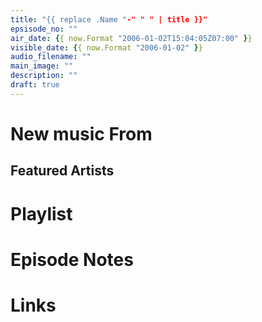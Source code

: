 ```yaml
---
title: "{{ replace .Name "-" " " | title }}"
epsisode_no: ""
air_date: {{ now.Format "2006-01-02T15:04:05Z07:00" }}
visible_date: {{ now.Format "2006-01-02" }}
audio_filename: ""
main_image: ""
description: ""
draft: true
---
```

# New music From

## Featured Artists

# Playlist

# Episode Notes

# Links